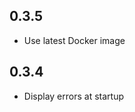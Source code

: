 <!-- https://developers.home-assistant.io/docs/add-ons/presentation#keeping-a-changelog -->

## 0.3.5

- Use latest Docker image

## 0.3.4

- Display errors at startup
